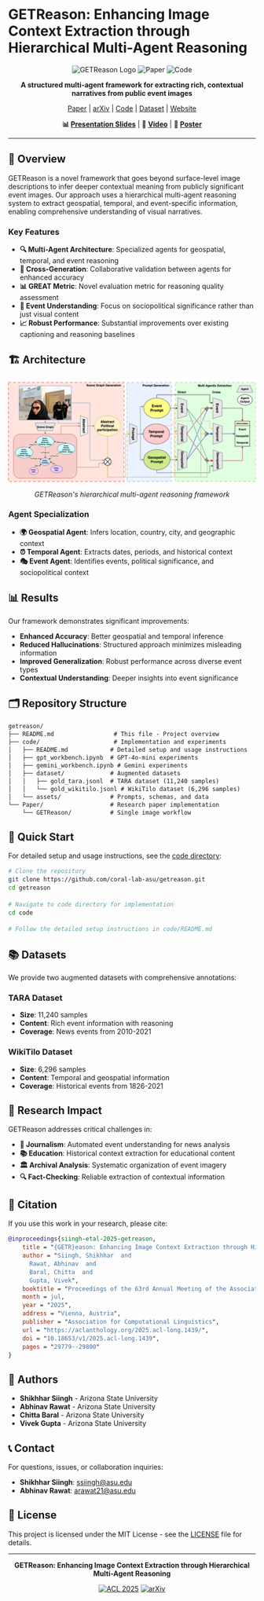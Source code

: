 # GETReason: Enhancing Image Context Extraction through Hierarchical Multi-Agent Reasoning

<div align="center">

![GETReason Logo](https://img.shields.io/badge/GETReason-ACL%202025-blue)
![Paper](https://img.shields.io/badge/Paper-ACL%202025-green)
![Code](https://img.shields.io/badge/Code-Available-orange)

**A structured multi-agent framework for extracting rich, contextual narratives from public event images**

[Paper](https://aclanthology.org/2025.acl-long.1439/) | [arXiv](https://arxiv.org/abs/2505.21863) | [Code](./code/) | [Dataset](./code/dataset/) | [Website](https://coral-lab-asu.github.io/getreason/)

**📊 [Presentation Slides](https://docs.google.com/presentation/d/1UtUWE3_PSAT6RmpjAil7PZXGMpil456_/edit?usp=sharing&ouid=106492274501693178273&rtpof=true&sd=true)** | **🎥 [Video](https://drive.google.com/file/d/1sLM8x3x8X3K25oSMJl0gukmUWuRAc3Jc/view?usp=drive_link)** | **📄 [Poster](https://drive.google.com/file/d/1EcWrWB0Mo_Y0vFhIXce9dRORGmdhcVeh/view?usp=drive_link)**

</div>

---

## 🎯 Overview

GETReason is a novel framework that goes beyond surface-level image descriptions to infer deeper contextual meaning from publicly significant event images. Our approach uses a hierarchical multi-agent reasoning system to extract geospatial, temporal, and event-specific information, enabling comprehensive understanding of visual narratives.

### Key Features

- **🔍 Multi-Agent Architecture**: Specialized agents for geospatial, temporal, and event reasoning
- **🔄 Cross-Generation**: Collaborative validation between agents for enhanced accuracy
- **📊 GREAT Metric**: Novel evaluation metric for reasoning quality assessment
- **🎯 Event Understanding**: Focus on sociopolitical significance rather than just visual content
- **📈 Robust Performance**: Substantial improvements over existing captioning and reasoning baselines

## 🏗️ Architecture

<div align="center">

![GETReason Architecture](./src/assets/images/diagrams/GETReason_architecture.drawio_1.png)

*GETReason's hierarchical multi-agent reasoning framework*

</div>

### Agent Specialization

- **🌍 Geospatial Agent**: Infers location, country, city, and geographic context
- **⏰ Temporal Agent**: Extracts dates, periods, and historical context
- **🎭 Event Agent**: Identifies events, political significance, and sociopolitical context

## 📊 Results

Our framework demonstrates significant improvements:

- **Enhanced Accuracy**: Better geospatial and temporal inference
- **Reduced Hallucinations**: Structured approach minimizes misleading information
- **Improved Generalization**: Robust performance across diverse event types
- **Contextual Understanding**: Deeper insights into event significance

## 🗂️ Repository Structure

```
getreason/
├── README.md                 # This file - Project overview
├── code/                     # Implementation and experiments
│   ├── README.md            # Detailed setup and usage instructions
│   ├── gpt_workbench.ipynb  # GPT-4o-mini experiments
│   ├── gemini_workbench.ipynb # Gemini experiments
│   ├── dataset/             # Augmented datasets
│   │   ├── gold_tara.jsonl  # TARA dataset (11,240 samples)
│   │   └── gold_wikitilo.jsonl # WikiTilo dataset (6,296 samples)
│   └── assets/              # Prompts, schemas, and data
└── Paper/                   # Research paper implementation
    └── GETReason/           # Single image workflow
```

## 🚀 Quick Start

For detailed setup and usage instructions, see the [code directory](./code/):

```bash
# Clone the repository
git clone https://github.com/coral-lab-asu/getreason.git
cd getreason

# Navigate to code directory for implementation
cd code

# Follow the detailed setup instructions in code/README.md
```

## 📚 Datasets

We provide two augmented datasets with comprehensive annotations:

### TARA Dataset

- **Size**: 11,240 samples
- **Content**: Rich event information with reasoning
- **Coverage**: News events from 2010-2021

### WikiTilo Dataset

- **Size**: 6,296 samples
- **Content**: Temporal and geospatial information
- **Coverage**: Historical events from 1826-2021

## 🔬 Research Impact

GETReason addresses critical challenges in:

- **📰 Journalism**: Automated event understanding for news analysis
- **📚 Education**: Historical context extraction for educational content
- **🏛️ Archival Analysis**: Systematic organization of event imagery
- **🔍 Fact-Checking**: Reliable extraction of contextual information

## 📄 Citation

If you use this work in your research, please cite:

```bibtex
@inproceedings{siingh-etal-2025-getreason,
    title = "{GETR}eason: Enhancing Image Context Extraction through Hierarchical Multi-Agent Reasoning",
    author = "Siingh, Shikhhar  and
      Rawat, Abhinav  and
      Baral, Chitta  and
      Gupta, Vivek",
    booktitle = "Proceedings of the 63rd Annual Meeting of the Association for Computational Linguistics (Volume 1: Long Papers)",
    month = jul,
    year = "2025",
    address = "Vienna, Austria",
    publisher = "Association for Computational Linguistics",
    url = "https://aclanthology.org/2025.acl-long.1439/",
    doi = "10.18653/v1/2025.acl-long.1439",
    pages = "29779--29800"
}
```

## 👥 Authors

- **Shikhhar Siingh** - Arizona State University
- **Abhinav Rawat** - Arizona State University
- **Chitta Baral** - Arizona State University
- **Vivek Gupta** - Arizona State University

## 📞 Contact

For questions, issues, or collaboration inquiries:

- **Shikhhar Siingh**: ssiingh@asu.edu
- **Abhinav Rawat**: arawat21@asu.edu

## 📄 License

This project is licensed under the MIT License - see the [LICENSE](LICENSE) file for details.

---

<div align="center">

**GETReason: Enhancing Image Context Extraction through Hierarchical Multi-Agent Reasoning**

[![ACL 2025](https://img.shields.io/badge/ACL-2025-blue)](https://aclanthology.org/2025.acl-long.1439/)
[![arXiv](https://img.shields.io/badge/arXiv-2505.21863-b31b1b)](https://arxiv.org/abs/2505.21863)

</div>
